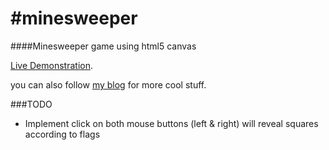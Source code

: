 #minesweeper
===========

####Minesweeper game using html5 canvas

[Live Demonstration](http://komemi.com/minesweeper/).

you can also follow [my blog](http://komemi.com/minesweeper/) for more cool stuff.


###TODO
  * Implement click on both mouse buttons (left & right) will reveal squares according to flags
